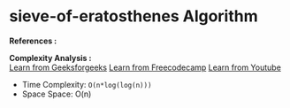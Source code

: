 # sieve-of-eratosthenes Algorithm

**References :**<br>

**Complexity Analysis :**<br>
[Learn from Geeksforgeeks](https://www.geeksforgeeks.org/sieve-of-eratosthenes/)
[Learn from Freecodecamp](https://www.freecodecamp.org/news/sieve-of-eratosthenes-algorithm/)
[Learn from Youtube](https://www.youtube.com/watch?v=nDPo9hsDNvU)

-   Time Complexity: `O(n*log(log(n)))`
-   Space Space: O(n)
